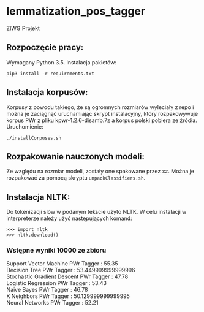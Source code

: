 # lemmatization_pos_tagger
ZIWG Projekt

## Rozpoczęcie pracy:

Wymagany Python 3.5. Instalacja pakietów:
    
	pip3 install -r requirements.txt

## Instalacja korpusów:

Korpusy z powodu takiego, że są ogromnych rozmiarów wyleciały z repo i można je zaciągnąć uruchamiając skrypt instalacyjny, który rozpakowywuje korpus PWr z pliku kpwr-1.2.6-disamb.7z a korpus polski pobiera ze źródła. Uruchomienie:

	./installCorpuses.sh
	
## Rozpakowanie nauczonych modeli:

Ze względu na rozmiar modeli, zostały one spakowane przez xz. Można je rozpakować za pomocą skryptu `unpackClassifiers.sh`.

## Instalacja NLTK:

Do tokenizacji slów w podanym tekscie użyto NLTK. W celu instalacji w interpreterze należy użyć następujących komand:
	
	>>> import nltk
	>>> nltk.download()

### Wstępne wyniki 10000 ze zbioru

Support Vector Machine PWr Tagger      : 55.35<br />
Decision Tree PWr Tagger               : 53.449999999999996<br />
Stochastic Gradient Descent PWr Tagger : 47.78<br />
Logistic Regression PWr Tagger         : 53.43<br />
Naive Bayes PWr Tagger                 : 46.78<br />
K Neighbors PWr Tagger                 : 50.129999999999995<br />
Neural Networks PWr Tagger             : 52.21<br />
